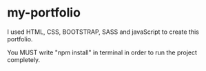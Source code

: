 # my-portfolio
I used HTML, CSS, BOOTSTRAP, SASS and javaScript to create this portfolio.

You MUST write "npm install" in terminal in order to run the project completely.
